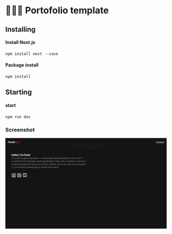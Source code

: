 # 📃📃📃 Portofolio template
## Installing
 #### Install Next.js
  ```shell
  npm install next --save
 ```
 #### Package install
 ```shell
 npm install
```
## Starting
 
 #### start
 ```shell
 npm run dev
 ```

### Screenshot
![screenshot](/screenshot/Screenshot.png "Screenshot")
